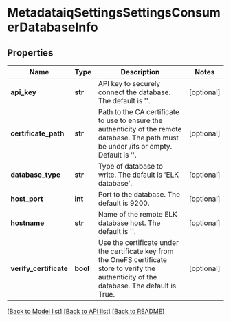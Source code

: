 # MetadataiqSettingsSettingsConsumerDatabaseInfo

## Properties
Name | Type | Description | Notes
------------ | ------------- | ------------- | -------------
**api_key** | **str** | API key to securely connect the database. The default is &#39;&#39;. | [optional] 
**certificate_path** | **str** | Path to the CA certificate to use to ensure the authenticity of the remote database. The path must be under /ifs or empty. Default is &#39;&#39;. | [optional] 
**database_type** | **str** | Type of database to write. The default is &#39;ELK database&#39;. | [optional] 
**host_port** | **int** | Port to the database. The default is 9200. | [optional] 
**hostname** | **str** | Name of the remote ELK database host. The default is &#39;&#39;. | [optional] 
**verify_certificate** | **bool** | Use the certificate under the certificate key from the OneFS certificate store to verify the authenticity of the database. The default is True. | [optional] 

[[Back to Model list]](../README.md#documentation-for-models) [[Back to API list]](../README.md#documentation-for-api-endpoints) [[Back to README]](../README.md)


